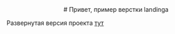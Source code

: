 <div align="center">
# Привет, пример верстки landinga
</div>

Развернутая версия проекта [тут](https://landing-example-lovat.vercel.app/)

